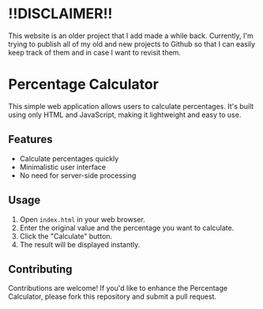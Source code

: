 # !!DISCLAIMER!!
This website is an older project that I add made a while back. Currently, I'm trying to publish all of my old and new projects to Github so that I can easily keep track of them and in case I want to revisit them.
# Percentage Calculator

This simple web application allows users to calculate percentages. It's built using only HTML and JavaScript, making it lightweight and easy to use.

## Features

- Calculate percentages quickly
- Minimalistic user interface
- No need for server-side processing

## Usage

1. Open `index.html` in your web browser.
2. Enter the original value and the percentage you want to calculate.
3. Click the "Calculate" button.
4. The result will be displayed instantly.

## Contributing

Contributions are welcome! If you'd like to enhance the Percentage Calculator, please fork this repository and submit a pull request.
